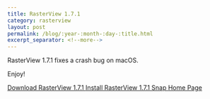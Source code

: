 ```yaml
---
title: RasterView 1.7.1
category: rasterview
layout: post
permalink: /blog/:year-:month-:day-:title.html
excerpt_separator: <!--more-->
---
```


RasterView 1.7.1 fixes a crash bug on macOS.

Enjoy!

<a class="btn btn-primary" href="https://github.com/michaelrsweet/rasterview/releases/tag/v1.7.1">Download RasterView 1.7.1 <span class="glyphicon glyphicon-download-alt" aria-hidden="true"></span></a>
<a class="btn btn-default" href="https://snapcraft.io/rasterview">Install RasterView 1.7.1 Snap <span class="glyphicon glyphicon-download-alt" aria-hidden="true"></span></a>
<a class="btn btn-default" href="/rasterview/index.html">Home Page <span class="glyphicon glyphicon-home" aria-hidden="true"></span></a>
